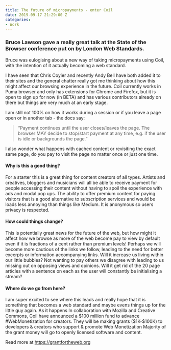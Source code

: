 ```yaml
---
title: The future of micropayments - enter Coil
date: 2019-09-17 21:29:00 Z
categories:
- Work
---
```


### Bruce Lawson gave a really great talk at the State of the Browser conference put on by London Web Standards.

Bruce was eulogising about a new way of taking micropayments using Coil, with the intention of it actually becoming a web standard.

I have seen that Chris Coyier and recently Andy Bell have both added it to their sites and the general chatter really got me thinking about how this might affect our browsing experience in the future.
Coil currently works in Puma browser and only has extensions for Chrome and Firefox, but it is open to sign up for now (in BETA) and has various contributors already on there but things are very much at an early stage.

I am still not 100% on how it works during a session or if you leave a page open or in another tab - the docs say:

> “Payment continues until the user closes/leaves the page. The browser MAY decide to stop/start payment at any time, e.g. if the user is idle or backgrounds the page.”

I also wonder what happens with cached content or revisiting the exact same page, do you pay to visit the page no matter once or just one time.
 
#### Why is this a good thing?

For a starter this is a great thing for content creators of all types. Artists and creatives, bloggers and musicians will all be able to receive payment for people accessing their content without having to spoil the experience with ads and modal pop ups.
The ability to offer premium content for paying visitors that is a good alternative to subscription services and would be loads less annoying than things like Medium. 
It is anonymous so users privacy is respected.
 
#### How could things change?

This is potentially great news for the future of the web, but how might it affect how we browse as more of the web become pay to view by default even if it is fractions of a cent rather than premium levels!
Perhaps we will become more cautious of the links we follow, leading to the need for better excerpts or information accompanying links.
Will it increase us living within our little bubbles? Not wanting to pay others we disagree with leading to us missing out on opposing views and opinions.
Will it get rid of the 20 page articles with a sentence on each as the user will constantly be initialising a stream?

#### Where do we go from here?

I am super excited to see where this leads and really hope that it is something that becomes a web standard and maybe evens things up for the little guy again. 
As it happens In collaboration with Mozilla and Creative Commons, Coil have  announced a $100 million fund to advance #WebMonetization for creators. 
They will be making  grants ($1K-$100K) to developers & creators who support & promote Web Monetization Majority of the grant money will go to openly licensed software and content.

Read more at https://grantfortheweb.org